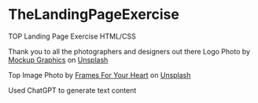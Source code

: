 # TheLandingPageExercise
TOP Landing Page Exercise HTML/CSS

Thank you to all the photographers and designers out there
Logo
Photo by <a href="https://unsplash.com/@mockupgraphics?utm_content=creditCopyText&utm_medium=referral&utm_source=unsplash">Mockup Graphics</a> on <a href="https://unsplash.com/photos/red-chili-on-white-background-nZUQgW0FVnc?utm_content=creditCopyText&utm_medium=referral&utm_source=unsplash">Unsplash</a>

Top Image
Photo by <a href="https://unsplash.com/@framesforyourheart?utm_content=creditCopyText&utm_medium=referral&utm_source=unsplash">Frames For Your Heart</a> on <a href="https://unsplash.com/photos/red-and-green-bell-peppers-4AfofzkGgAw?utm_content=creditCopyText&utm_medium=referral&utm_source=unsplash">Unsplash</a>

Used ChatGPT to generate text content
